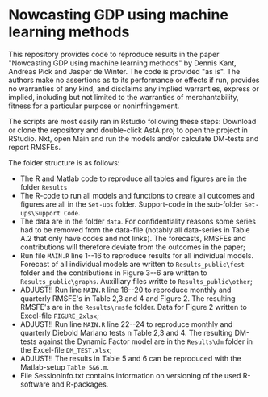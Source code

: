 # Nowcasting GDP using machine learning methods

This repository provides code to reproduce results in the paper "Nowcasting GDP using machine learning methods" by Dennis Kant, Andreas Pick and Jasper de Winter. The code is provided "as is". The authors make no assertions as to its performance or effects if run, provides no warranties of any kind, and disclaims any implied warranties, express or implied, including but not limited to the warranties of merchantability, fitness for a particular purpose or noninfringement. 

The scripts are most easily ran in Rstudio following these steps: Download or clone the repository and double-click AstA.proj to open the project in RStudio. Nxt, open Main and run the models and/or calculate DM-tests and report RMSFEs.

The folder structure is as follows:
* The R and Matlab code to reproduce all tables and figures are in the folder `Results` 
* The R-code to run all models and functions to create all outcomes and figures are all in the `Set-ups` folder. Support-code in the sub-folder `Set-ups\Support Code`. 
* The data are in the folder `data`. For confidentiality reasons some series had to be removed from the data-file (notably all data-series in Table A.2 that only have codes and not links). The forecasts, RMSFEs and contributions will therefore deviate from the outcomes in the paper;
* Run file `MAIN.R` line 1--16 to reproduce results for all individual models. Forecast of all individual models are written to `Results_public\fcst` folder and the contributions in Figure 3--6 are written to `Results_public\graphs`. Auxilliary files writte to `Results_public\other`;
* ADJUST!! Run line `MAIN.R` line 18--20 to reproduce monthly and quarterly RMSFE's in Table 2,3 and 4 and Figure 2. The resulting RMSFE's are in the `Results\rmsfe` folder. Data for Figure 2 written to Excel-file `FIGURE_2xlsx`;
* ADJUST!! Run line `MAIN.R` line 22--24 to reproduce monthly and quarterly Diebold Mariano tests n Table 2,3 and 4. The resulting DM-tests against the Dynamic Factor model are in the `Results\dm` folder in the Excel-file `DM_TEST.xlsx`;
* ADJUST!! The results in Table 5 and 6 can be reproduced with the Matlab-setup `Table 5&6.m`.
* File SessionInfo.txt contains information on versioning of the used R-software and R-packages.
